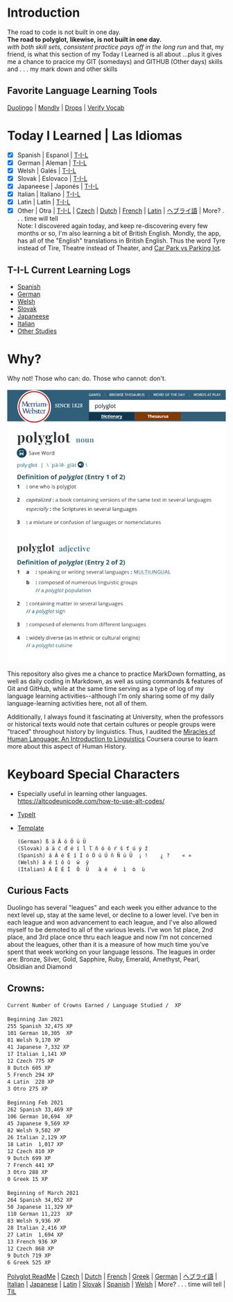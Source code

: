 # Introduction
The road to code is not built in one day.<br>
**The road to polyglot, likewise, is not built in one day.**<br> 
_with both skill sets, consistent practice pays off in the long run_
and that, my friend, is what this section of my Today I Learned is all about
...plus it gives me a chance to pracice my GIT (somedays) and GITHUB (Other days) skills
and . . . my mark down and other skills 


## Favorite Language Learning Tools
[Duolingo](https://www.duolingo.com/profile/EO4wellnes) | [Mondly](https://app.mondly.com/home) | [Drops](https://app.languagedrops.com/) | [Verify Vocab](https://translate.google.com/)


# Today I Learned | Las Idiomas 
-[x] Spanish | Espanol | [T-I-L](https://github.com/EO4wellness/T-I-L/tree/main/polyglot/espa%C3%B1ol)<br>
-[x] German | Aleman | [T-I-L](https://github.com/EO4wellness/T-I-L/tree/main/polyglot/aleman)<br> 
-[x] Welsh | Galés | [T-I-L](https://github.com/EO4wellness/T-I-L/tree/main/polyglot/gales)<br>
-[x] Slovak | Eslovaco | [T-I-L](https://github.com/EO4wellness/T-I-L/tree/main/polyglot/eslovaco)<br> 
-[x] Japaneese | Japonés | [T-I-L](https://github.com/EO4wellness/T-I-L/tree/main/polyglot/japon%C3%A9s)<br>
-[x] Italian | Italiano | [T-I-L](https://github.com/EO4wellness/T-I-L/tree/86669610db441e8521adeaccb15eaaa3b04d6310/polyglot/italiano)<br> 
-[X] Latin  | Latín     | [T-I-L](https://github.com/EO4wellness/T-I-L/tree/main/polyglot/Latin)<br>
-[x] Other | Otra | [T-I-L](https://github.com/EO4wellness/T-I-L/tree/main/polyglot/la-otra) | [Czech](https://github.com/EO4wellness/T-I-L/tree/main/polyglot/la-otra/Czech) | [Dutch](https://github.com/EO4wellness/T-I-L/tree/main/polyglot/la-otra/Dutch) | [French](https://github.com/EO4wellness/T-I-L/tree/main/polyglot/la-otra/French) | [Latin](https://github.com/EO4wellness/T-I-L/tree/main/polyglot/la-otra/Latin) | [ヘブライ語](https://github.com/EO4wellness/T-I-L/tree/main/polyglot/la-otra/%E3%83%98%E3%83%96%E3%83%A9%E3%82%A4%E8%AA%9E) | More? . . . time will tell  
Note: I discovered again today, and keep re-discovering every few months or so, I'm also learning a bit of British English.  Mondly, the app, has all of the "English" translations in British English.  Thus the word Tyre instead of Tire, Theatre instead of Theater, and [Car Park vs Parking lot](https://github.com/EO4wellness/T-I-L/blob/main/polyglot/images/british-english.jpg). 

## T-I-L Current Learning Logs
* [Spanish](https://github.com/EO4wellness/T-I-L/blob/main/polyglot/espa%C3%B1ol/study-log/2021_log.md)
* [German](https://github.com/EO4wellness/T-I-L/blob/main/polyglot/aleman/study-logs/2021_log.md)
* [Welsh](https://github.com/EO4wellness/T-I-L/blob/main/polyglot/gales/study-logs/2021_log.md) 
* [Slovak](https://github.com/EO4wellness/T-I-L/blob/main/polyglot/eslovaco/study-logs/2021_log.md)
* [Japaneese](https://github.com/EO4wellness/T-I-L/blob/main/polyglot/japon%C3%A9s/logs/2021_log.md)
* [Italian](https://github.com/EO4wellness/T-I-L/blob/main/polyglot/italiano/study-logs/2021_log.md)
* [Other Studies](https://github.com/EO4wellness/T-I-L/blob/main/polyglot/la-otra/logs/2021-log.md)


# Why?
Why not! Those who can: do. Those who cannot: don't. 

![Polyglot Definition-MW](https://github.com/EO4wellness/T-I-L/blob/main/polyglot/images/polyglot.png)

This repository also gives me a chance to practice MarkDown formatting, as well as daily coding in Markdown, as well as using commands & features of Git and GitHub, while at the same time serving as a type of log of my language learning activities--although I'm only sharing some of my daily language-learning activities here, not all of them. 

Additionally, I always found it fascinating at University, when the professors or historical texts would note that certain cultures or people groups were "traced" throughout history by linguistics. Thus, I audited the [Miracles of Human Language: An Introduction to Linguistics](https://www.coursera.org/learn/human-language) Coursera course to learn more about this aspect of Human History. 

# Keyboard Special Characters
* Especially useful in learning other languages. https://altcodeunicode.com/how-to-use-alt-codes/ 
* [TypeIt](https://www.typeit.org/) 
* [Template](https://github.com/EO4wellness/T-I-L/blob/main/polyglot/template.md)

    
      (German) ß ä Ä ö Ö ü Ü  
      (Slovak) á ä č ď é í ĺ ľ ň ó ô ŕ š ť ú ý ž
      (Spanish) á Á é É í Í ó Ó ú Ú ñ Ñ ü Ü  ¡ !    ¿ ?    « »
      (Welsh) â ê î ô û  ŵ  ŷ
      (Italian) À È É Ì	 Ò  Ù	à è  é  ì  ò  ù  
    

## Curious Facts
Duolingo has several "leagues" and each week you either advance to the next level up, stay at the same level, or decline to a lower level. I've ben in each league and won advancement to each league, and I've also allowed myself to be demoted to all of the various levels.  I've won 1st place, 2nd place, and 3rd place once thru each league and now I'm not concerned about the leagues, other than it is a measure of how much time you've spent that week working on your language lessons. The leagues in order are: Bronze, Silver, Gold, Sapphire, Ruby, Emerald, Amethyst, Pearl, Obsidian and Diamond

## Crowns:
    Current Number of Crowns Earned / Language Studied /  XP 
    
    Beginning Jan 2021
    255 Spanish 32,475 XP
    101 German 10,305  XP
    81 Welsh 9,170 XP
    41 Japanese 7,332 XP
    17 Italian 1,141 XP
    12 Czech 775 XP
    8 Dutch 605 XP
    5 French 294 XP
    4 Latin  228 XP
    3 Otro 275 XP

    Beginning Feb 2021
    262 Spanish 33,469 XP
    106 German 10,694  XP
    45 Japanese 9,569 XP
    82 Welsh 9,502 XP
    26 Italian 2,129 XP
    18 Latin  1,017 XP
    12 Czech 810 XP
    9 Dutch 699 XP
    7 French 441 XP
    3 Otro 288 XP
    0 Greek 15 XP 
    
    Beginning of March 2021
    264 Spanish 34,052 XP
    50 Japanese 11,329 XP
    110 German 11,223  XP
    83 Welsh 9,936 XP
    28 Italian 2,416 XP
    27 Latin  1,694 XP
    13 French 936 XP
    12 Czech 868 XP
    9 Dutch 719 XP
    6 Greek 525 XP 


[Polyglot ReadMe](https://github.com/EO4wellness/T-I-L/blob/main/polyglot/README.md) | [Czech](https://github.com/EO4wellness/T-I-L/tree/main/polyglot/la-otra/Czech) |  [Dutch](https://github.com/EO4wellness/T-I-L/tree/main/polyglot/la-otra/Dutch) |  [French](https://github.com/EO4wellness/T-I-L/tree/main/polyglot/la-otra/French) | [Greek](https://github.com/EO4wellness/T-I-L/blob/main/polyglot/la-otra/Greek/readme.md) |  [German](https://github.com/EO4wellness/T-I-L/tree/main/polyglot/aleman) |  [ヘブライ語](https://github.com/EO4wellness/T-I-L/tree/main/polyglot/la-otra/%E3%83%98%E3%83%96%E3%83%A9%E3%82%A4%E8%AA%9E) | [Italian](https://github.com/EO4wellness/T-I-L/tree/main/polyglot/italiano) |  [Japanese](https://github.com/EO4wellness/T-I-L/tree/main/polyglot/japon%C3%A9s) | [Latin](https://github.com/EO4wellness/T-I-L/tree/main/polyglot/Latin) | [Slovak](https://github.com/EO4wellness/T-I-L/tree/main/polyglot/eslovaco) | [Spanish](https://github.com/EO4wellness/T-I-L/tree/main/polyglot/espa%C3%B1ol) | [Welsh](https://github.com/EO4wellness/T-I-L/tree/main/polyglot/gales) |  More? . . . time will tell | [TIL](https://github.com/EO4wellness/T-I-L)

